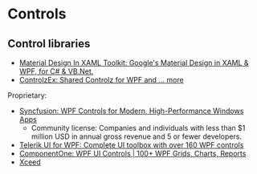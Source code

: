 # Controls
## Control libraries
- [Material Design In XAML Toolkit: Google's Material Design in XAML & WPF, for C# & VB.Net.](https://github.com/MaterialDesignInXAML/MaterialDesignInXamlToolkit)
- [ControlzEx: Shared Controlz for WPF and ... more](https://github.com/ControlzEx/ControlzEx/tree/develop)

Proprietary:
- [Syncfusion: WPF Controls for Modern, High-Performance Windows Apps](https://www.syncfusion.com/wpf-controls)
  - Community license: Companies and individuals with less than $1 million USD in annual gross revenue and 5 or fewer developers.
- [Telerik UI for WPF: Complete UI toolbox with over 160 WPF controls](https://www.telerik.com/products/wpf/overview.aspx)
- [ComponentOne: WPF UI Controls | 100+ WPF Grids, Charts, Reports](https://www.grapecity.com/componentone/wpf-ui-controls)
- [Xceed](https://xceed.com/en/our-products/products/category/ui/wpf)